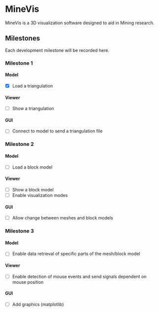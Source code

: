 # MineVis

MineVis is a 3D visualization software designed to aid in Mining research.

## Milestones

Each development milestone will be recorded here.

### Milestone 1

#### Model

- [x] Load a triangulation

#### Viewer

- [ ] Show a triangulation

#### GUI

- [ ] Connect to model to send a triangulation file

### Milestone 2

#### Model

- [ ] Load a block model

#### Viewer

- [ ] Show a block model
- [ ] Enable visualization modes

#### GUI

- [ ] Allow change between meshes and block models

### Milestone 3

#### Model

- [ ] Enable data retrieval of specific parts of the mesh/block model

#### Viewer

- [ ] Enable detection of mouse events and send signals dependent on mouse position

#### GUI

- [ ] Add graphics (matplotlib)

